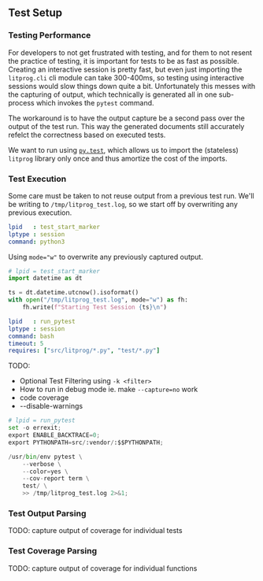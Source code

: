 ## Test Setup

### Testing Performance

For developers to not get frustrated with testing, and for them to not resent the practice of testing, it is important for tests to be as fast as possible. Creating an interactive session is pretty fast, but even just importing the `litprog.cli` cli module can take 300-400ms, so testing using interactive sessions would slow things down quite a bit. Unfortunately this messes with the capturing of output, which technically is generated all in one sub-process which invokes the `pytest` command.

The workaround is to have the output capture be a second pass over the output of the test run. This way the generated documents still accurately refelct the correctness based on executed tests.

We want to run using [`py.test`][ref_pytest], which allows us to import the (stateless) `litprog` library only once and thus amortize the cost of the imports.


### Test Execution

Some care must be taken to not reuse output from a previous test run. We'll be writing to `/tmp/litprog_test.log`, so we start off by overwriting any previous execution.

```yaml
lpid   : test_start_marker
lptype : session
command: python3
```

Using `mode="w"` to overwrite any previously captured output.

```python
# lpid = test_start_marker
import datetime as dt

ts = dt.datetime.utcnow().isoformat()
with open("/tmp/litprog_test.log", mode="w") as fh:
    fh.write(f"Starting Test Session {ts}\n")
```


```yaml
lpid   : run_pytest
lptype : session
command: bash
timeout: 5
requires: ["src/litprog/*.py", "test/*.py"]
```

TODO:

 - Optional Test Filtering using `-k <filter>`
 - How to run in debug mode ie. make `--capture=no` work
 - code coverage
 - --disable-warnings

```python
# lpid = run_pytest
set -o errexit;
export ENABLE_BACKTRACE=0;
export PYTHONPATH=src/:vendor/:$$PYTHONPATH;

/usr/bin/env pytest \
    --verbose \
    --color=yes \
    --cov-report term \
    test/ \
    >> /tmp/litprog_test.log 2>&1;
```


### Test Output Parsing

TODO: capture output of coverage for individual tests


### Test Coverage Parsing

TODO: capture output of coverage for individual functions


[ref_pytest]: https://pytest.org

